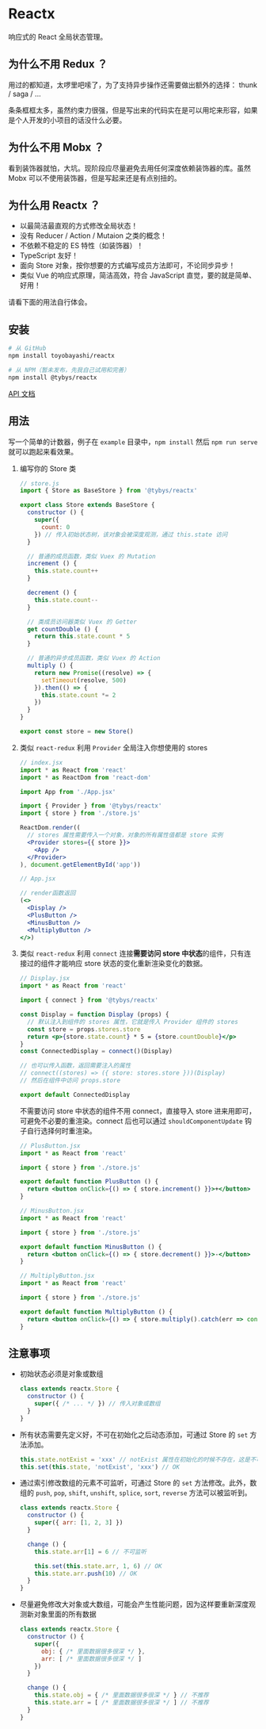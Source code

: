 # Reactx

响应式的 React 全局状态管理。

## 为什么不用 Redux ？

用过的都知道，太啰里吧嗦了，为了支持异步操作还需要做出额外的选择： thunk / saga / ...

条条框框太多，虽然约束力很强，但是写出来的代码实在是可以用坨来形容，如果是个人开发的小项目的话没什么必要。

## 为什么不用 Mobx ？

看到装饰器就怕，大坑。现阶段应尽量避免去用任何深度依赖装饰器的库。虽然 Mobx 可以不使用装饰器，但是写起来还是有点别扭的。

## 为什么用 Reactx ？

* 以最简洁最直观的方式修改全局状态！
* 没有 Reducer / Action / Mutaion 之类的概念！
* 不依赖不稳定的 ES 特性（如装饰器）！
* TypeScript 友好！
* 面向 Store 对象，按你想要的方式编写成员方法即可，不论同步异步！
* 类似 Vue 的响应式原理，简洁高效，符合 JavaScript 直觉，要的就是简单、好用！

请看下面的用法自行体会。

## 安装

```bash
# 从 GitHub
npm install toyobayashi/reactx

# 从 NPM（暂未发布，先我自己试用和完善）
npm install @tybys/reactx
```

[API 文档](./docs/api/index)

## 用法

写一个简单的计数器，例子在 `example` 目录中，`npm install` 然后 `npm run serve` 就可以跑起来看效果。

1. 编写你的 Store 类

    ```js
    // store.js
    import { Store as BaseStore } from '@tybys/reactx'

    export class Store extends BaseStore {
      constructor () {
        super({
          count: 0
        }) // 传入初始状态树，该对象会被深度观测，通过 this.state 访问
      }

      // 普通的成员函数，类似 Vuex 的 Mutation
      increment () {
        this.state.count++
      }

      decrement () {
        this.state.count--
      }

      // 类成员访问器类似 Vuex 的 Getter
      get countDouble () {
        return this.state.count * 5
      }

      // 普通的异步成员函数，类似 Vuex 的 Action
      multiply () {
        return new Promise((resolve) => {
          setTimeout(resolve, 500)
        }).then(() => {
          this.state.count *= 2
        })
      }
    }

    export const store = new Store()
    ```

2. 类似 `react-redux` 利用 `Provider` 全局注入你想使用的 stores

    ```jsx
    // index.jsx
    import * as React from 'react'
    import * as ReactDom from 'react-dom'

    import App from './App.jsx'

    import { Provider } from '@tybys/reactx'
    import { store } from './store.js'

    ReactDom.render((
      // stores 属性需要传入一个对象，对象的所有属性值都是 store 实例
      <Provider stores={{ store }}>
        <App />
      </Provider>
    ), document.getElementById('app'))
    ```

    ```jsx
    // App.jsx

    // render函数返回
    (<>
      <Display />
      <PlusButton />
      <MinusButton />
      <MultiplyButton />
    </>)
    ```

3. 类似 `react-redux` 利用 `connect` 连接**需要访问 store 中状态**的组件，只有连接过的组件才能响应 store 状态的变化重新渲染变化的数据。

    ```jsx
    // Display.jsx
    import * as React from 'react'

    import { connect } from '@tybys/reactx'

    const Display = function Display (props) {
      // 默认注入到组件的 stores 属性，它就是传入 Provider 组件的 stores
      const store = props.stores.store
      return <p>{store.state.count} * 5 = {store.countDouble}</p>
    }
    const ConnectedDisplay = connect()(Display)

    // 也可以传入函数，返回需要注入的属性
    // connect((stores) => ({ store: stores.store }))(Display)
    // 然后在组件中访问 props.store

    export default ConnectedDisplay
    ```

    不需要访问 store 中状态的组件不用 connect，直接导入 store 进来用即可，可避免不必要的重渲染。connect 后也可以通过 `shouldComponentUpdate` 钩子自行选择何时重渲染。

    ```jsx
    // PlusButton.jsx
    import * as React from 'react'

    import { store } from './store.js'

    export default function PlusButton () {
      return <button onClick={() => { store.increment() }}>+</button>
    }
    ```

    ```jsx
    // MinusButton.jsx
    import * as React from 'react'

    import { store } from './store.js'

    export default function MinusButton () {
      return <button onClick={() => { store.decrement() }}>-</button>
    }
    ```

    ```jsx
    // MultiplyButton.jsx
    import * as React from 'react'

    import { store } from './store.js'

    export default function MultiplyButton () {
      return <button onClick={() => { store.multiply().catch(err => console.log(err)) }}>* 2</button>
    }
    ```

## 注意事项

* 初始状态必须是对象或数组

    ```js
    class extends reactx.Store {
      constructor () {
        super({ /* ... */ }) // 传入对象或数组
      }
    }
    ```

* 所有状态需要先定义好，不可在初始化之后动态添加，可通过 Store 的 `set` 方法添加。

    ```js
    this.state.notExist = 'xxx' // notExist 属性在初始化的时候不存在，这是不可监听的
    this.set(this.state, 'notExist', 'xxx') // OK
    ```

* 通过索引修改数组的元素不可监听，可通过 Store 的 `set` 方法修改。此外，数组的 `push`, `pop`, `shift`, `unshift`, `splice`, `sort`, `reverse` 方法可以被监听到。

    ```js
    class extends reactx.Store {
      constructor () {
        super({ arr: [1, 2, 3] })
      }

      change () {
        this.state.arr[1] = 6 // 不可监听

        this.set(this.state.arr, 1, 6) // OK
        this.state.arr.push(10) // OK
      }
    }
    ```

* 尽量避免修改大对象或大数组，可能会产生性能问题，因为这样要重新深度观测新对象里面的所有数据

    ```js
    class extends reactx.Store {
      constructor () {
        super({ 
          obj: { /* 里面数据很多很深 */ },
          arr: [ /* 里面数据很多很深 */ ] 
        })
      }

      change () {
        this.state.obj = { /* 里面数据很多很深 */ } // 不推荐
        this.state.arr = [ /* 里面数据很多很深 */ ] // 不推荐
      }
    }
    ```